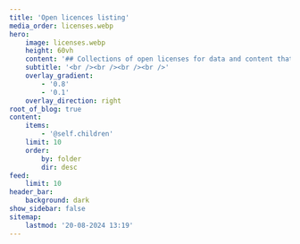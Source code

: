 ```yaml
---
title: 'Open licences listing'
media_order: licenses.webp
hero:
    image: licenses.webp
    height: 60vh
    content: '## Collections of open licenses for data and content that can be freely used, modified, and shared by anyone for any purpose.'
    subtitle: '<br /><br /><br /><br />'
    overlay_gradient:
        - '0.8'
        - '0.1'
    overlay_direction: right
root_of_blog: true
content:
    items:
        - '@self.children'
    limit: 10
    order:
        by: folder
        dir: desc
feed:
    limit: 10
header_bar:
    background: dark
show_sidebar: false
sitemap:
    lastmod: '20-08-2024 13:19'
---
```


